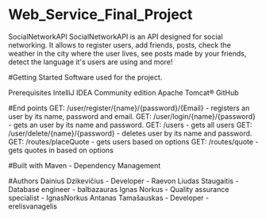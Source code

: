 # Web_Service_Final_Project
SocialNetworkAPI
SocialNetworkAPI is an API designed for social networking. It allows to register users, add friends, posts, check the weather in the city where the user lives, see posts made by your friends, detect the language it's users are using and more!

#Getting Started
Software used for the project.

Prerequisites
IntelliJ IDEA Community edition
Apache Tomcat®
GitHub

#End points
GET: /user/register/{name}/{password}/{Email} - registers an user by its name, password and email.
GET: /user/login/{name}/{password} - gets an user by its name and password.
GET: /users - gets all users
GET: /user/delete/{name}/{password} - deletes user by its name and password.
GET: /routes/placeQuote - gets users based on options
GET: /routes/quote - gets quotes in based on options


#Built with
Maven - Dependency Management

#Authors
Dainius Dzikevičius - Developer - Raevon
Liudas Staugaitis - Database engineer - balbazauras
Ignas Norkus - Quality assurance specialist - IgnasNorkus
Antanas Tamašauskas - Developer - erelisvanagelis
